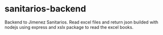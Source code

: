 # sanitarios-backend
Backend to Jimenez Sanitarios. Read excel files and return json builded with nodejs using express and xslx package to read the excel books.
